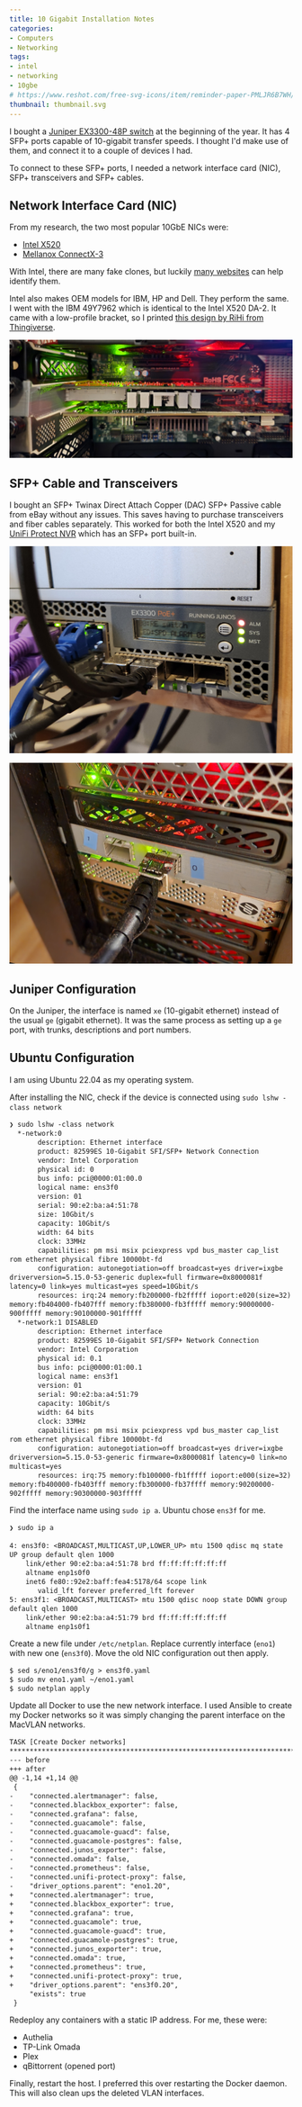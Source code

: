 ```yaml
---
title: 10 Gigabit Installation Notes
categories:
- Computers
- Networking
tags:
- intel
- networking
- 10gbe
# https://www.reshot.com/free-svg-icons/item/reminder-paper-PMLJR6B7WH/
thumbnail: thumbnail.svg
---
```


I bought a [Juniper EX3300-48P switch](/juniper-ex3300-48p) at the beginning of the year. It has 4 SFP+ ports capable of 10-gigabit transfer speeds. I thought I'd make use of them, and connect it to a couple of devices I had.

To connect to these SFP+ ports, I needed a network interface card (NIC), SFP+ transceivers and SFP+ cables.

## Network Interface Card (NIC)

From my research, the two most popular 10GbE NICs were:

- [Intel X520](https://www.intel.com.au/content/www/au/en/products/docs/network-io/ethernet/network-adapters/ethernet-x520-server-adapters-brief.html)
- [Mellanox ConnectX-3](https://support.mellanox.com/s/productdetails/a2v50000000XcOLAA0/connectx3-card)

With Intel, there are many fake clones, but luckily [many websites](https://hwp24.com/articles/how_to_distinguish_10_gigabit_network_card_intel_x520_da2_from_chinese_fakes/) can help identify them.

Intel also makes OEM models for IBM, HP and Dell. They perform the same. I went with the IBM 49Y7962 which is identical to the Intel X520 DA-2. It came with a low-profile bracket, so I printed [this design by RiHi from Thingiverse](https://www.thingiverse.com/thing:3976762).

![](nic.jpg)

## SFP+ Cable and Transceivers

I bought an SFP+ Twinax Direct Attach Copper (DAC) SFP+ Passive cable from eBay without any issues. This saves having to purchase transceivers and fiber cables separately. This worked for both the Intel X520 and my [UniFi Protect NVR](https://store.ui.com/collections/unifi-protect-nvr/products/unvr) which has an SFP+ port built-in.

![](switch.jpg)

![](back.jpg)

## Juniper Configuration

On the Juniper, the interface is named `xe` (10-gigabit ethernet) instead of the usual `ge` (gigabit ethernet). It was the same process as setting up a `ge` port, with trunks, descriptions and port numbers.

## Ubuntu Configuration

I am using Ubuntu 22.04 as my operating system.

After installing the NIC, check if the device is connected using `sudo lshw -class network`

```shell
❯ sudo lshw -class network
  *-network:0
       description: Ethernet interface
       product: 82599ES 10-Gigabit SFI/SFP+ Network Connection
       vendor: Intel Corporation
       physical id: 0
       bus info: pci@0000:01:00.0
       logical name: ens3f0
       version: 01
       serial: 90:e2:ba:a4:51:78
       size: 10Gbit/s
       capacity: 10Gbit/s
       width: 64 bits
       clock: 33MHz
       capabilities: pm msi msix pciexpress vpd bus_master cap_list rom ethernet physical fibre 10000bt-fd
       configuration: autonegotiation=off broadcast=yes driver=ixgbe driverversion=5.15.0-53-generic duplex=full firmware=0x8000081f latency=0 link=yes multicast=yes speed=10Gbit/s
       resources: irq:24 memory:fb200000-fb2fffff ioport:e020(size=32) memory:fb404000-fb407fff memory:fb380000-fb3fffff memory:90000000-900fffff memory:90100000-901fffff
  *-network:1 DISABLED
       description: Ethernet interface
       product: 82599ES 10-Gigabit SFI/SFP+ Network Connection
       vendor: Intel Corporation
       physical id: 0.1
       bus info: pci@0000:01:00.1
       logical name: ens3f1
       version: 01
       serial: 90:e2:ba:a4:51:79
       capacity: 10Gbit/s
       width: 64 bits
       clock: 33MHz
       capabilities: pm msi msix pciexpress vpd bus_master cap_list rom ethernet physical fibre 10000bt-fd
       configuration: autonegotiation=off broadcast=yes driver=ixgbe driverversion=5.15.0-53-generic firmware=0x8000081f latency=0 link=no multicast=yes
       resources: irq:75 memory:fb100000-fb1fffff ioport:e000(size=32) memory:fb400000-fb403fff memory:fb300000-fb37ffff memory:90200000-902fffff memory:90300000-903fffff
```

Find the interface name using `sudo ip a`. Ubuntu chose `ens3f` for me.

```shell
❯ sudo ip a

4: ens3f0: <BROADCAST,MULTICAST,UP,LOWER_UP> mtu 1500 qdisc mq state UP group default qlen 1000
    link/ether 90:e2:ba:a4:51:78 brd ff:ff:ff:ff:ff:ff
    altname enp1s0f0
    inet6 fe80::92e2:baff:fea4:5178/64 scope link
       valid_lft forever preferred_lft forever
5: ens3f1: <BROADCAST,MULTICAST> mtu 1500 qdisc noop state DOWN group default qlen 1000
    link/ether 90:e2:ba:a4:51:79 brd ff:ff:ff:ff:ff:ff
    altname enp1s0f1
```

Create a new file under `/etc/netplan`. Replace currently interface (`eno1`) with new one (`ens3f0`). Move the old NIC configuration out then apply.

```shell
$ sed s/eno1/ens3f0/g > ens3f0.yaml
$ sudo mv eno1.yaml ~/eno1.yaml
$ sudo netplan apply
```

Update all Docker to use the new network interface. I used Ansible to create my Docker networks so it was simply changing the parent interface on the MacVLAN networks.

```shell
TASK [Create Docker networks] **************************************************************************************************************************
--- before
+++ after
@@ -1,14 +1,14 @@
 {
-    "connected.alertmanager": false,
-    "connected.blackbox_exporter": false,
-    "connected.grafana": false,
-    "connected.guacamole": false,
-    "connected.guacamole-guacd": false,
-    "connected.guacamole-postgres": false,
-    "connected.junos_exporter": false,
-    "connected.omada": false,
-    "connected.prometheus": false,
-    "connected.unifi-protect-proxy": false,
-    "driver_options.parent": "eno1.20",
+    "connected.alertmanager": true,
+    "connected.blackbox_exporter": true,
+    "connected.grafana": true,
+    "connected.guacamole": true,
+    "connected.guacamole-guacd": true,
+    "connected.guacamole-postgres": true,
+    "connected.junos_exporter": true,
+    "connected.omada": true,
+    "connected.prometheus": true,
+    "connected.unifi-protect-proxy": true,
+    "driver_options.parent": "ens3f0.20",
     "exists": true
 }
```

Redeploy any containers with a static IP address. For me, these were:

- Authelia
- TP-Link Omada
- Plex
- qBittorrent (opened port)

Finally, restart the host. I preferred this over restarting the Docker daemon. This will also clean ups the deleted VLAN interfaces.
